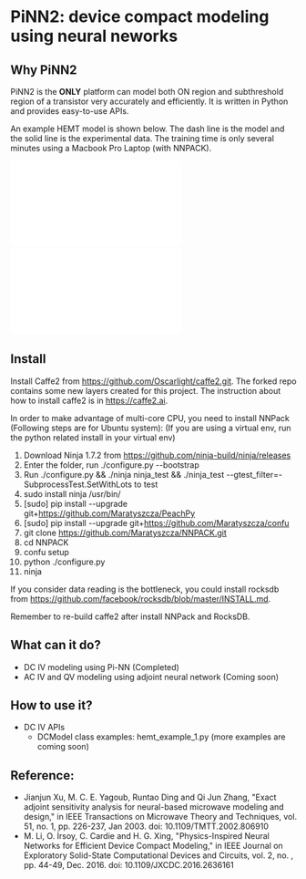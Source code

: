 # PiNN2: device compact modeling using neural neworks
## Why PiNN2
PiNN2 is the **ONLY** platform can model both ON region and subthreshold region of a transistor very accurately and efficiently. It is written in Python and provides easy-to-use APIs.

An example HEMT model is shown below. The dash line is the model and the solid line is the experimental data. The training time is only several minutes using a Macbook Pro Laptop (with NNPACK).

![alt text](exmaple_pics/LossTrend.pdf)
![alt text](exmaple_pics/IV_modeRes.pdf)

## Install
Install Caffe2 from https://github.com/Oscarlight/caffe2.git. The forked repo contains some new layers created for this project. The instruction about how to install caffe2 is in https://caffe2.ai.

In order to make advantage of multi-core CPU, you need to install NNPack (Following steps are for Ubuntu system):
(If you are using a virtual env, run the python related install in your virtual env)
1. Download Ninja 1.7.2 from https://github.com/ninja-build/ninja/releases
2. Enter the folder, run ./configure.py --bootstrap
3. Run ./configure.py && ./ninja ninja_test && ./ninja_test --gtest_filter=-SubprocessTest.SetWithLots to test
4. sudo install ninja /usr/bin/
5. [sudo] pip install --upgrade git+https://github.com/Maratyszcza/PeachPy
6. [sudo] pip install --upgrade git+https://github.com/Maratyszcza/confu
7. git clone https://github.com/Maratyszcza/NNPACK.git
8. cd NNPACK
9. confu setup
10. python ./configure.py
11. ninja

If you consider data reading is the bottleneck, you could install rocksdb from https://github.com/facebook/rocksdb/blob/master/INSTALL.md.

Remember to re-build caffe2 after install NNPack and RocksDB.

## What can it do?
- DC IV modeling using Pi-NN (Completed)
- AC IV and QV modeling using adjoint neural network (Coming soon)

## How to use it?
- DC IV APIs
  - DCModel class
  examples: hemt_example_1.py (more examples are coming soon)

## Reference:
- Jianjun Xu, M. C. E. Yagoub, Runtao Ding and Qi Jun Zhang, "Exact adjoint sensitivity analysis for neural-based microwave modeling and design," in IEEE Transactions on Microwave Theory and Techniques, vol. 51, no. 1, pp. 226-237, Jan 2003.
doi: 10.1109/TMTT.2002.806910
- M. Li, O. İrsoy, C. Cardie and H. G. Xing, "Physics-Inspired Neural Networks for Efficient Device Compact Modeling," in IEEE Journal on Exploratory Solid-State Computational Devices and Circuits, vol. 2, no. , pp. 44-49, Dec. 2016.
doi: 10.1109/JXCDC.2016.2636161
